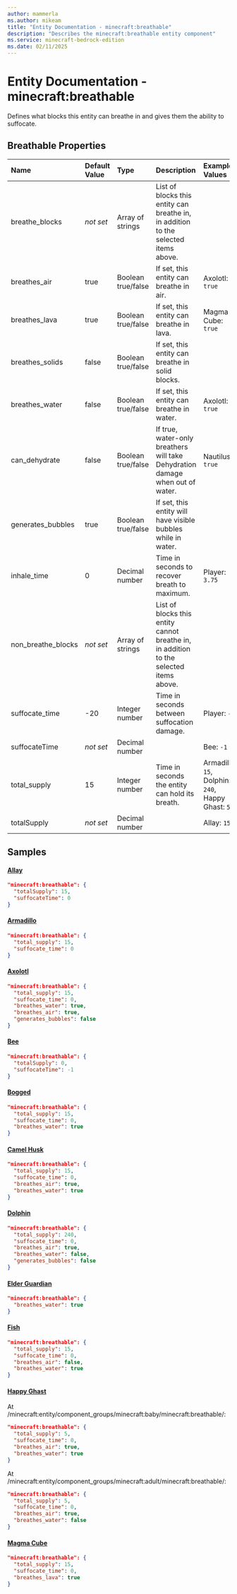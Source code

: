 ```yaml
---
author: mammerla
ms.author: mikeam
title: "Entity Documentation - minecraft:breathable"
description: "Describes the minecraft:breathable entity component"
ms.service: minecraft-bedrock-edition
ms.date: 02/11/2025 
---
```


# Entity Documentation - minecraft:breathable

Defines what blocks this entity can breathe in and gives them the ability to suffocate.


## Breathable Properties

|Name       |Default Value |Type |Description |Example Values |
|:----------|:-------------|:----|:-----------|:------------- |
| breathe_blocks | *not set* | Array of strings | List of blocks this entity can breathe in, in addition to the selected items above. |  | 
| breathes_air | true | Boolean true/false | If set, this entity can breathe in air. | Axolotl: `true` | 
| breathes_lava | true | Boolean true/false | If set, this entity can breathe in lava. | Magma Cube: `true` | 
| breathes_solids | false | Boolean true/false | If set, this entity can breathe in solid blocks. |  | 
| breathes_water | false | Boolean true/false | If set, this entity can breathe in water. | Axolotl: `true` | 
| can_dehydrate | false | Boolean true/false | If true, water-only breathers will take Dehydration damage when out of water. | Nautilus: `true` | 
| generates_bubbles | true | Boolean true/false | If set, this entity will have visible bubbles while in water. |  | 
| inhale_time | 0 | Decimal number | Time in seconds to recover breath to maximum. | Player: `3.75` | 
| non_breathe_blocks | *not set* | Array of strings | List of blocks this entity cannot breathe in, in addition to the selected items above. |  | 
| suffocate_time | -20 | Integer number | Time in seconds between suffocation damage. | Player: `-1` | 
| suffocateTime | *not set* | Decimal number |  | Bee: `-1` | 
| total_supply | 15 | Integer number | Time in seconds the entity can hold its breath. | Armadillo: `15`, Dolphin: `240`, Happy Ghast: `5` | 
| totalSupply | *not set* | Decimal number |  | Allay: `15` | 

## Samples

#### [Allay](https://github.com/Mojang/bedrock-samples/tree/preview/behavior_pack/entities/allay.json)


```json
"minecraft:breathable": {
  "totalSupply": 15,
  "suffocateTime": 0
}
```

#### [Armadillo](https://github.com/Mojang/bedrock-samples/tree/preview/behavior_pack/entities/armadillo.json)


```json
"minecraft:breathable": {
  "total_supply": 15,
  "suffocate_time": 0
}
```

#### [Axolotl](https://github.com/Mojang/bedrock-samples/tree/preview/behavior_pack/entities/axolotl.json)


```json
"minecraft:breathable": {
  "total_supply": 15,
  "suffocate_time": 0,
  "breathes_water": true,
  "breathes_air": true,
  "generates_bubbles": false
}
```

#### [Bee](https://github.com/Mojang/bedrock-samples/tree/preview/behavior_pack/entities/bee.json)


```json
"minecraft:breathable": {
  "totalSupply": 0,
  "suffocateTime": -1
}
```

#### [Bogged](https://github.com/Mojang/bedrock-samples/tree/preview/behavior_pack/entities/bogged.json)


```json
"minecraft:breathable": {
  "total_supply": 15,
  "suffocate_time": 0,
  "breathes_water": true
}
```

#### [Camel Husk](https://github.com/Mojang/bedrock-samples/tree/preview/behavior_pack/entities/camel_husk.json)


```json
"minecraft:breathable": {
  "total_supply": 15,
  "suffocate_time": 0,
  "breathes_air": true,
  "breathes_water": true
}
```

#### [Dolphin](https://github.com/Mojang/bedrock-samples/tree/preview/behavior_pack/entities/dolphin.json)


```json
"minecraft:breathable": {
  "total_supply": 240,
  "suffocate_time": 0,
  "breathes_air": true,
  "breathes_water": false,
  "generates_bubbles": false
}
```

#### [Elder Guardian](https://github.com/Mojang/bedrock-samples/tree/preview/behavior_pack/entities/elder_guardian.json)


```json
"minecraft:breathable": {
  "breathes_water": true
}
```

#### [Fish](https://github.com/Mojang/bedrock-samples/tree/preview/behavior_pack/entities/fish.json)


```json
"minecraft:breathable": {
  "total_supply": 15,
  "suffocate_time": 0,
  "breathes_air": false,
  "breathes_water": true
}
```

#### [Happy Ghast](https://github.com/Mojang/bedrock-samples/tree/preview/behavior_pack/entities/happy_ghast.json)

At /minecraft:entity/component_groups/minecraft:baby/minecraft:breathable/: 

```json
"minecraft:breathable": {
  "total_supply": 5,
  "suffocate_time": 0,
  "breathes_air": true,
  "breathes_water": true
}
```

At /minecraft:entity/component_groups/minecraft:adult/minecraft:breathable/: 

```json
"minecraft:breathable": {
  "total_supply": 5,
  "suffocate_time": 0,
  "breathes_air": true,
  "breathes_water": false
}
```

#### [Magma Cube](https://github.com/Mojang/bedrock-samples/tree/preview/behavior_pack/entities/magma_cube.json)


```json
"minecraft:breathable": {
  "total_supply": 15,
  "suffocate_time": 0,
  "breathes_lava": true
}
```
